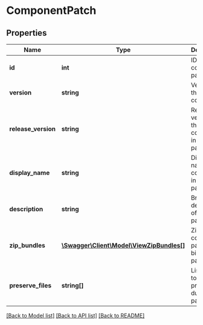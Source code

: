 # ComponentPatch

## Properties
Name | Type | Description | Notes
------------ | ------------- | ------------- | -------------
**id** | **int** | ID of a component patch. | [optional] 
**version** | **string** | Version of the patch component. | [optional] 
**release_version** | **string** | Release version of the component in this patch. | [optional] 
**display_name** | **string** | Display name of the component in this patch. | [optional] 
**description** | **string** | Brief description of the patch. | [optional] 
**zip_bundles** | [**\Swagger\Client\Model\ViewZipBundles[]**](ViewZipBundles.md) | Zips that contain the patched binaries or patches. | [optional] 
**preserve_files** | **string[]** | List of files to be preserved during patching. | [optional] 

[[Back to Model list]](../README.md#documentation-for-models) [[Back to API list]](../README.md#documentation-for-api-endpoints) [[Back to README]](../README.md)


